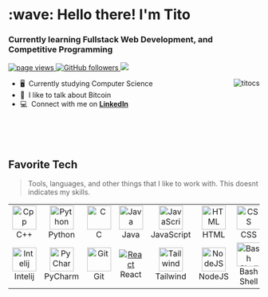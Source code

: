 <h1 align="left" id="hfn-title">:wave: Hello there! I'm Tito</h1>
<h3 align="left">Currently learning Fullstack Web Development, and Competitive Programming</h3>

<p align="left">
  <a href="https://github.com/titocs/titocs">
    <img src="https://komarev.com/ghpvc/?username=titocs" alt="page views" />
  </a>
  <a href="https://github.com/titocs?tab=followers">
    <img alt="GitHub followers" src="https://img.shields.io/github/followers/titocs?color=green&logo=github">
  </a>
  <a href="https://twitter.com/intent/follow?screen_name=hfnnff&tw_p=followbutton">
    <img src="https://img.shields.io/twitter/follow/hfnnff?label=%40hfnnff&style=social">
  </a>
</p>

<a href="#hfn-title">
  <img src="https://github-readme-stats.vercel.app/api?username=titocs&show_icons=true&count_private=true&include_all_commits=true" alt="titocs" align="right" />
</a>

- 🖥️ &nbsp;Currently studying Computer Science
- :speech_balloon: &nbsp;I like to talk about Bitcoin
- :computer: &nbsp;Connect with me on **[LinkedIn]**

<br>
<br>
<br>

<h2 align="left" id="hfn-tech">Favorite Tech</h2>

> Tools, languages, and other things that I like to work with. This doesnt indicates my skills.

<table>
  <tr>
    <td align="center" width="96">
      <a href="https://devdocs.io/cpp/">
        <img src="https://github.com/abranhe/programming-languages-logos/blob/master/src/cpp/cpp_48x48.png" width="48" height="48" alt="Cpp" />
      </a>
      <br>C++
    </td>
    <td align="center" width="96">
      <a href="https://docs.python.org/3/">
        <img src="https://github.com/abranhe/programming-languages-logos/blob/master/src/python/python_48x48.png" width="48" height="48" alt="Python" />
      </a>
      <br>Python
    </td>
    <td align="center" width="96">
      <a href="https://devdocs.io/c/">
        <img src="https://github.com/abranhe/programming-languages-logos/blob/master/src/c/c_48x48.png" width="48" height="48" alt="C" />
      </a>
      <br>C
    </td>
    <td align="center" width="96">
      <a href="https://docs.oracle.com/en/java/">
        <img src="https://github.com/abranhe/programming-languages-logos/blob/master/src/java/java_48x48.png" width="48" height="48" alt="Java" />
      </a>
      <br>Java
    </td>
    <td align="center" width="96">
      <a href="https://developer.mozilla.org/en-US/docs/Web/JavaScript">
        <img src="https://github.com/abranhe/programming-languages-logos/blob/master/src/javascript/javascript_48x48.png" width="48" height="48" alt="JavaScript" />
      </a>
      <br>JavaScript
    </td>
    <td align="center" width="96">
      <a href="https://devdocs.io/html/">
        <img src="https://github.com/abranhe/programming-languages-logos/blob/master/src/html/html_48x48.png" width="48" height="48" alt="HTML" />
      </a>
      <br>HTML
    </td>
    <td align="center" width="96">
      <a href="https://devdocs.io/css/" >
        <img src="https://github.com/yurijserrano/Github-Profile-Readme-Logos/blob/master/others/css.svg" width="48" height="48" alt="CSS" />
      </a>
      <br>CSS
    </td>
    <td align="center" width="96">
      <a href="https://dev.mysql.com/doc/">
        <img src="https://github.com/yurijserrano/Github-Profile-Readme-Logos/blob/master/databases/mysql.svg" width="48" height="48" alt="MySQL" />
      </a>
      <br>MySQL
    </td>
    <td align="center" width="96">
      <a href="https://code.visualstudio.com/docs">
        <img src="https://github.com/yurijserrano/Github-Profile-Readme-Logos/blob/master/text%20editors/vscode.svg" width="48" height="48" alt="Sass" />
      </a>
      <br>VSCode
    </td>
  </tr>
  <tr>
    <td align="center" width="96"> 
      <a href="https://www.jetbrains.com/help/idea/documentation-tool-window.html" >
        <img src="https://github.com/yurijserrano/Github-Profile-Readme-Logos/blob/master/ides/intellij.svg" width="48" height="48" alt="Intelij" />
      </a>
      <br>Intelij
    </td>
    <td align="center" width="96">
      <a href="https://www.jetbrains.com/help/idea/documentation-tool-window.html" >
        <img src="https://github.com/yurijserrano/Github-Profile-Readme-Logos/blob/master/ides/pycharm.svg" width="48" height="48" alt="PyCharm" />
      </a>
      <br>PyCharm
    </td>
    <td align="center"  width="96">
      <a href="https://git-scm.com/doc">
        <img src="https://github.com/yurijserrano/Github-Profile-Readme-Logos/blob/master/others/git.svg" width="48" height="48" alt="Git" />
      </a>
      <br>Git
    </td>
    <td align="center"  width="96">
      <a href="https://reactjs.org/docs/getting-started.html">
        <img src="https://github.com/yurijserrano/Github-Profile-Readme-Logos/blob/master/frameworks/react.svg" alt="React" />
      </a>
      <br>React
    </td>
    <td align="center" width="96">
      <a href="https://tailwindcss.com/">
        <img src="https://upload.wikimedia.org/wikipedia/commons/thumb/d/d5/Tailwind_CSS_Logo.svg/512px-Tailwind_CSS_Logo.svg.png" width="48" height="48" alt="Tailwind" />
      </a>
      <br>Tailwind
    </td>
    <td align="center"  width="96">
      <a href="https://nodejs.org/en/docs/">
        <img src="https://github.com/yurijserrano/Github-Profile-Readme-Logos/blob/master/frameworks/nodejs.svg" width="48" height="48" alt="NodeJS" />
      </a>
      <br>NodeJS
    </td>
    <td align="center" width="96">
      <a href="https://www.gnu.org/savannah-checkouts/gnu/bash/manual/bash.html" >
        <img src="https://github.com/odb/official-bash-logo/blob/master/assets/Logos/Icons/PNG/48x48.png" width="48" height="48" alt="Bash Shell" />
      </a>
      <br>Bash Shell
    </td>
    <td align="center" width="96">
      <a href="https://sass-lang.com/documentation" >
        <img src="https://i.ibb.co/K0NjtzM/Sass-logo.png" width="48" height="48" alt="CodeIgniter" />
      </a>
      <br>SASS
    </td>
    <td align="center" width="96">
      <a href="https://jquery.com/" >
        <img src="https://i.ibb.co/FhBRVhQ/jquery.png" width="48" height="48" alt="jQuery" />
      </a>
      <br>jQuery
    </td>
  </tr>
</table>

<!-- links -->
[linkedin]: https://www.linkedin.com/in/titocs/ "Tito LinkedIn"
